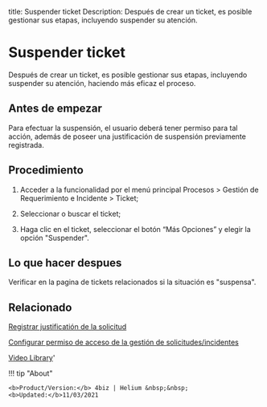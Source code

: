 title:  Suspender ticket 
Description: Después de crear un ticket, es posible gestionar sus etapas, incluyendo suspender su atención.
# Suspender ticket

Después de crear un ticket, es posible gestionar sus etapas, incluyendo suspender su atención, haciendo más eficaz el proceso.

Antes de empezar
----------------

Para efectuar la suspensión, el usuario deberá tener permiso para tal acción,
además de poseer una justificación de suspensión previamente registrada.

Procedimiento
-------------

1.  Acceder a la funcionalidad por el menú principal Procesos \> Gestión de
    Requerimiento e Incidente \> Ticket;

2.  Seleccionar o buscar el ticket;

3.  Haga clic en el ticket, seleccionar el botón “Más Opciones” y elegir la
    opción "Suspender".

Lo que hacer despues
--------------------

Verificar en la pagina de tickets relacionados si la situación es "suspensa".

Relacionado
-----------

[Registrar justificatión de la solicitud](/es-es/4biz-helium/processes/portfolio-and-catalog/configuration/register-request-justification.html)

[Configurar permiso de acceso de la gestión de solicitudes/incidentes](/es-es/4biz-helium/processes/tickets/configuration/access-ticket-management.html)


<i class='fa fa-youtube-play  fa-2x' style='color:#97ce17;vertical-align: middle;'> </i> [Video Library](https://www.youtube.com/playlist?list=PLB5qK2uzf2ROfIFL9F-3s-gomHNzudBEy)'

!!! tip "About"

    <b>Product/Version:</b> 4biz | Helium &nbsp;&nbsp;
    <b>Updated:</b>11/03/2021
